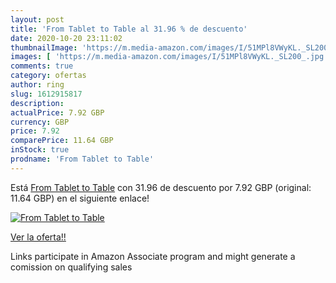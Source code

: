 ```yaml
---
layout: post
title: 'From Tablet to Table al 31.96 % de descuento'
date: 2020-10-20 23:11:02
thumbnailImage: 'https://m.media-amazon.com/images/I/51MPl8VWyKL._SL200_.jpg'
images: [ 'https://m.media-amazon.com/images/I/51MPl8VWyKL._SL200_.jpg' ]
comments: true
category: ofertas
author: ring
slug: 1612915817
description:
actualPrice: 7.92 GBP
currency: GBP
price: 7.92
comparePrice: 11.64 GBP
inStock: true
prodname: 'From Tablet to Table'
---
```


Está [From Tablet to Table](https://www.amazon.co.uk/dp/1612915817/?tag=tolees0a-21) con 31.96 de descuento por 7.92 GBP (original: 11.64 GBP) en el siguiente enlace!

[![From Tablet to Table](https://m.media-amazon.com/images/I/51MPl8VWyKL._SL200_.jpg)](https://www.amazon.co.uk/dp/1612915817/?tag=tolees0a-21)

[Ver la oferta!!](https://www.amazon.co.uk/dp/1612915817/?tag=tolees0a-21)

Links participate in Amazon Associate program and might generate a comission on qualifying sales


